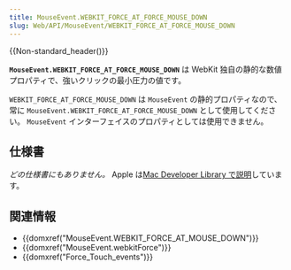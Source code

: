 ```yaml
---
title: MouseEvent.WEBKIT_FORCE_AT_FORCE_MOUSE_DOWN
slug: Web/API/MouseEvent/WEBKIT_FORCE_AT_FORCE_MOUSE_DOWN
---
```

{{Non-standard_header()}}

**`MouseEvent.WEBKIT_FORCE_AT_FORCE_MOUSE_DOWN`** は WebKit 独自の静的な数値プロパティで、強いクリックの最小圧力の値です。

`WEBKIT_FORCE_AT_FORCE_MOUSE_DOWN` は `MouseEvent` の静的プロパティなので、常に `MouseEvent.WEBKIT_FORCE_AT_FORCE_MOUSE_DOWN` として使用してください。 `MouseEvent` インターフェイスのプロパティとしては使用できません。

## 仕様書

_どの仕様書にもありません。_ Apple は[Mac Developer Library で説明](https://developer.apple.com/library/prerelease/mac/documentation/AppleApplications/Conceptual/SafariJSProgTopics/RespondingtoForceTouchEventsfromJavaScript.html)しています。

## 関連情報

- {{domxref("MouseEvent.WEBKIT_FORCE_AT_MOUSE_DOWN")}}
- {{domxref("MouseEvent.webkitForce")}}
- {{domxref("Force_Touch_events")}}
